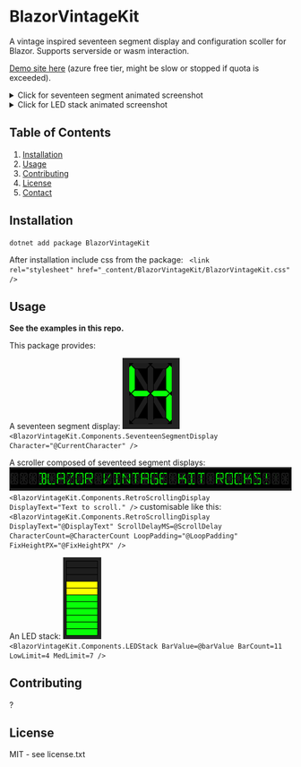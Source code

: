 # BlazorVintageKit

A vintage inspired seventeen segment display and configuration scoller for Blazor. Supports serverside or wasm interaction.

<a href="https://blazorvintagekit-gjefahhff5dng7dg.uksouth-01.azurewebsites.net/">Demo site here</a> (azure free tier, might be slow or stopped if quota is exceeded).

<details>
  <summary>Click for seventeen segment animated screenshot</summary>
  <p> <img src="media/BVKSS.gif" alt="Seventeen Segment Scroller animation" /> </p>
</details>
<details>
  <summary>Click for LED stack animated screenshot</summary>
  <p> <img src="media/BVKLS.gif" alt="LED Stack animation" /> </p>
</details>

## Table of Contents

1. [Installation](#installation)
2. [Usage](#usage)
3. [Contributing](#contributing)
4. [License](#license)
5. [Contact](#contact)

## Installation

<code>dotnet add package BlazorVintageKit</code>

After installation include css from the package:
<code> &lt;link rel="stylesheet" href="_content/BlazorVintageKit/BlazorVintageKit.css" /> </code>

## Usage
**See the examples in this repo.**

This package provides:

A seventeen segment display:
<img src="media/SeventeenSegment.png" alt="Seventeen Segment Display" />
<code><BlazorVintageKit.Components.SeventeenSegmentDisplay Character="@CurrentCharacter" /></code>


A scroller composed of seventeed segment displays:
<img src="media/Scroller.png" alt="Seventeen Segment Scroller" />
<code><BlazorVintageKit.Components.RetroScrollingDisplay DisplayText="Text to scroll." /></code>
customisable like this:
<code>
<BlazorVintageKit.Components.RetroScrollingDisplay DisplayText="@DisplayText" ScrollDelayMS=@ScrollDelay CharacterCount=@CharacterCount LoopPadding="@LoopPadding" FixHeightPX="@FixHeightPX" />
</code>

An LED stack:
<img src="media/LEDStack.png" alt="LED Stack" />
<code>    <BlazorVintageKit.Components.LEDStack BarValue=@barValue
                                          BarCount=11
                                          LowLimit=4
                                          MedLimit=7 /></code>

## Contributing
?

## License
MIT - see license.txt

